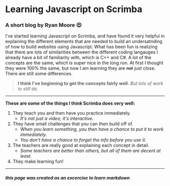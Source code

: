 # Learning Javascript on Scrimba

### A short blog by Ryan Moore :heart_eyes:

I've started learning Javascript on Scrimba, and have found it very helpful in explaining the different elements that are needed to build an undersatnding of how to build websites using Javascript. What has been fun is realizing that there are lots of similarities between the different coding langauges I already have a bit of familiarity with, which is C++ and C#. A lot of the concepts are the same, which is super nice in the long run. At first I thought they were 100% the same, but now I am learning they are ~~not~~ just close. There are still some differences. 

> **I think I've beginning to get the concepts fairly well.** *But lots of work to still do.* 

---

**These are some of the things I think Scrimba does very well:**
1. They teach you and then have you practice immediately. 
    - *It's not just a video, it's interactive.*
2. They have small challenges that you can then build off of. 
    - *When you learn something, you then have a chance to put it to work immediately.* 
    - *You don't have a chance to forget the info before you use it.*
3. The teachers are really good at explaining each concept in detail. 
    - *Some teachers are better than others, but all of them are decent at least.* 
4. They make learning fun!











---
##### this page was created as an excercise to learn markdown